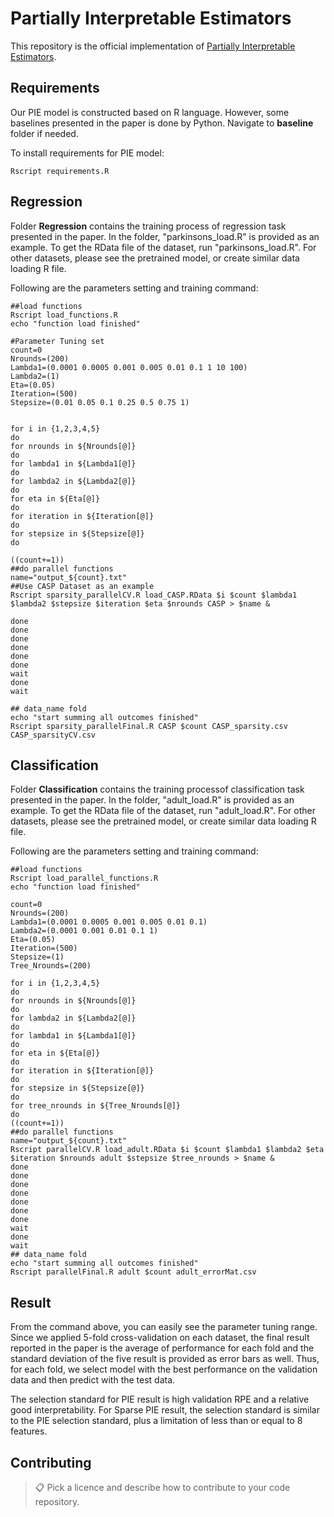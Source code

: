 # Partially Interpretable Estimators

This repository is the official implementation of [Partially Interpretable Estimators](https://arxiv.org/abs/2030.12345). 


## Requirements

Our PIE model is constructed based on R language. However, some baselines presented in the paper is done by Python. Navigate to **baseline** folder if needed.

To install requirements for PIE model:

```setup
Rscript requirements.R
```
## Regression
Folder **Regression** contains the training process of regression task presented in the paper.
In the folder, "parkinsons_load.R" is provided as an example. To get the RData file of the dataset, run "parkinsons_load.R". 
For other datasets, please see the pretrained model, or create similar data loading R file.

Following are the parameters setting and training command:

```train
##load functions
Rscript load_functions.R
echo "function load finished"

#Parameter Tuning set
count=0
Nrounds=(200)
Lambda1=(0.0001 0.0005 0.001 0.005 0.01 0.1 1 10 100)
Lambda2=(1)
Eta=(0.05)
Iteration=(500)
Stepsize=(0.01 0.05 0.1 0.25 0.5 0.75 1)


for i in {1,2,3,4,5}
do
for nrounds in ${Nrounds[@]}
do
for lambda1 in ${Lambda1[@]}
do
for lambda2 in ${Lambda2[@]}
do
for eta in ${Eta[@]}
do
for iteration in ${Iteration[@]}
do
for stepsize in ${Stepsize[@]}
do

((count+=1))
##do parallel functions
name="output_${count}.txt"
##Use CASP Dataset as an example
Rscript sparsity_parallelCV.R load_CASP.RData $i $count $lambda1 $lambda2 $stepsize $iteration $eta $nrounds CASP > $name &

done
done
done
done
done
done
wait
done
wait

## data_name fold
echo "start summing all outcomes finished"
Rscript sparsity_parallelFinal.R CASP $count CASP_sparsity.csv CASP_sparsityCV.csv
```

## Classification
Folder **Classification** contains the training processof classification task presented in the paper.
In the folder, "adult_load.R" is provided as an example. To get the RData file of the dataset, run "adult_load.R". 
For other datasets, please see the pretrained model, or create similar data loading R file.

Following are the parameters setting and training command:
```
##load functions
Rscript load_parallel_functions.R
echo "function load finished"

count=0
Nrounds=(200)
Lambda1=(0.0001 0.0005 0.001 0.005 0.01 0.1)
Lambda2=(0.0001 0.001 0.01 0.1 1)
Eta=(0.05)
Iteration=(500)
Stepsize=(1)
Tree_Nrounds=(200)

for i in {1,2,3,4,5}
do
for nrounds in ${Nrounds[@]}
do
for lambda2 in ${Lambda2[@]}
do
for lambda1 in ${Lambda1[@]}
do
for eta in ${Eta[@]}
do
for iteration in ${Iteration[@]}
do
for stepsize in ${Stepsize[@]}
do
for tree_nrounds in ${Tree_Nrounds[@]}
do
((count+=1))
##do parallel functions
name="output_${count}.txt"
Rscript parallelCV.R load_adult.RData $i $count $lambda1 $lambda2 $eta $iteration $nrounds adult $stepsize $tree_nrounds > $name &
done
done
done
done
done
done
done
wait
done
wait
## data_name fold
echo "start summing all outcomes finished"
Rscript parallelFinal.R adult $count adult_errorMat.csv
```
## Result
From the command above, you can easily see the parameter tuning range.
Since we applied 5-fold cross-validation on each dataset, the final result reported in the paper is the average of performance for each fold and the standard deviation of the five result is provided as error bars as well. Thus, for each fold, we select model with the best performance on the validation data and then predict with the test data.

The selection standard for PIE result is high validation RPE and a relative good interpretability.
For Sparse PIE result, the selection standard is similar to the PIE selection standard, plus a limitation of less than or equal to 8 features.

## Contributing

>📋  Pick a licence and describe how to contribute to your code repository. 
